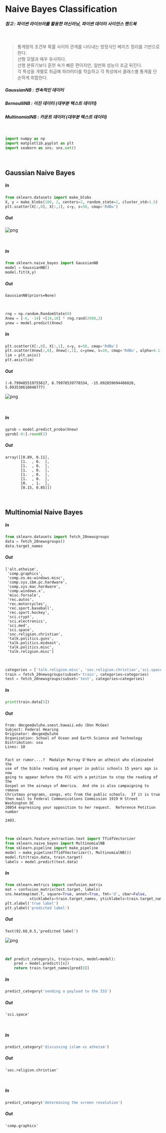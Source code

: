 
# Naive Bayes Classification

##### 참고 : 파이썬 라이브러를 활용한 머신러닝, 파이썬 데이터 사이언스 핸드북

<br>

> 통계량의 조건부 확률 사이의 관계를 나타내는 방정식인 베이즈 정리를 기반으로 한다. <br>
> 선형 모델과 매우 유사하다. <br>
> 선형 분류기보다 훈련 속가 빠른 편이지만, 일반화 성능이 조금 뒤진다. <br>
> 각 특성을 개별로 취급해 파라미터를 학습하고 각 특성에서 클래스별 통계를 단순하게 취합한다.

##### GaussianNB : 연속적인 데이터
##### BernoulliNB : 이진 데이터 (대부분 텍스트 데이터)
##### MultinomialNB : 카운트 데이터 (대부분 텍스트 데이터)

<br>

```python
import numpy as np
import matplotlib.pyplot as plt
import seaborn as sns; sns.set()
```

<br>

## Gaussian Naive Bayes

##### In
```python
from sklearn.datasets import make_blobs
X, y = make_blobs(100, 2, centers=2, random_state=2, cluster_std=1.5)
plt.scatter(X[:,0], X[:,1], c=y, s=50, cmap='RdBu')
```
##### Out
![png](png/naive_output_5_1.png)

<br>

##### In
```python
from sklearn.naive_bayes import GaussianNB
model = GaussianNB()
model.fit(X,y)
```
##### Out
    GaussianNB(priors=None)

<br>

```python
rng = np.random.RandomState(0)
Xnew = [-6, -14] +[14,18] * rng.rand(2000,2)
ynew = model.predict(Xnew)
```

##### In
```python
plt.scatter(X[:,0], X[:,1], c=y, s=50, cmap='RdBu')
plt.scatter(Xnew[:,0], Xnew[:,1], c=ynew, s=20, cmap='RdBu', alpha=0.1)
lim = plt.axis()
plt.axis(lim)
```
##### Out
    (-6.799485519755617, 8.79978539770334, -15.092859694486028, 5.093538618048777)
![png](png/naive_output_8_1.png)

<br>

##### In
```python
yprob = model.predict_proba(Xnew)
yprob[-8:].round(2)
```
##### Out
    array([[0.89, 0.11],
           [1.  , 0.  ],
           [1.  , 0.  ],
           [1.  , 0.  ],
           [1.  , 0.  ],
           [1.  , 0.  ],
           [0.  , 1.  ],
           [0.15, 0.85]])

<br>

## Multinomial Naive Bayes

##### In
```python
from sklearn.datasets import fetch_20newsgroups
data = fetch_20newsgroups()
data.target_names
```
##### Out
    ['alt.atheism',
     'comp.graphics',
     'comp.os.ms-windows.misc',
     'comp.sys.ibm.pc.hardware',
     'comp.sys.mac.hardware',
     'comp.windows.x',
     'misc.forsale',
     'rec.autos',
     'rec.motorcycles',
     'rec.sport.baseball',
     'rec.sport.hockey',
     'sci.crypt',
     'sci.electronics',
     'sci.med',
     'sci.space',
     'soc.religion.christian',
     'talk.politics.guns',
     'talk.politics.mideast',
     'talk.politics.misc',
     'talk.religion.misc']

<br>

```python
categories = ['talk.religion.misc', 'soc.religion.christian','sci.space','comp.graphics']
train = fetch_20newsgroups(subset='train', categories=categories)
test = fetch_20newsgroups(subset='test', categories=categories)
```

##### In
```python
print(train.data[5])
```
##### Out
    From: dmcgee@uluhe.soest.hawaii.edu (Don McGee)
    Subject: Federal Hearing
    Originator: dmcgee@uluhe
    Organization: School of Ocean and Earth Science and Technology
    Distribution: usa
    Lines: 10
    
    
    Fact or rumor....?  Madalyn Murray O'Hare an atheist who eliminated the
    use of the bible reading and prayer in public schools 15 years ago is now
    going to appear before the FCC with a petition to stop the reading of the
    Gospel on the airways of America.  And she is also campaigning to remove
    Christmas programs, songs, etc from the public schools.  If it is true
    then mail to Federal Communications Commission 1919 H Street Washington DC
    20054 expressing your opposition to her request.  Reference Petition number
    
    2493.
    
<br>    

```python
from sklearn.feature_extraction.text import TfidfVectorizer
from sklearn.naive_bayes import MultinomialNB
from sklearn.pipeline import make_pipeline
model = make_pipeline(TfidfVectorizer(), MultinomialNB())
model.fit(train.data, train.target)
labels = model.predict(test.data)
```

##### In
```python
from sklearn.metrics import confusion_matrix
mat = confusion_matrix(test.target, labels)
sns.heatmap(mat.T, square=True, annot=True, fmt='d', cbar=False,
           xticklabels=train.target_names, yticklabels=train.target_names)
plt.xlabel('true label')
plt.ylabel('predicted label')
```
##### Out
    Text(92.68,0.5,'predicted label')
![png](png/naive_output_15_1.png)

<br>

```python
def predict_category(s, train=train, model=model):
    pred = model.predict([s])
    return train.target_names[pred[0]]
```

##### In
```python
predict_category('sending a payload to the ISS')
```
##### Out
    'sci.space'

<br>

##### In
```python
predict_category('discussing islam vs atheism')
```
##### Out
    'soc.religion.christian'

<br>

##### In
```python
predict_category('determining the screen resolution')
```
##### Out
    'comp.graphics'

